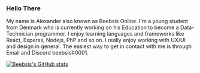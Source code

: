### Hello There

My name is Alexander also known as Beebsis Online. I'm a young student from Denmark who is currently working on his Education to become a Data-Technician programmer. I enjoy learning languages and frameworks like React, Experss, Nodejs, PhP and so on. I really enjoy working with UX/UI and design in general. The easiest way to get in contact with me is through Email and Discord beebsis#0001.

[![Beebsis's GitHub stats](https://github-readme-stats.vercel.app/api?username=beebsis)](https://github.com/beebsis/github-readme-stats)
